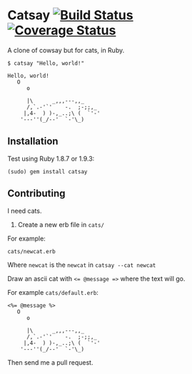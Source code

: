 # Catsay [![Build Status](https://secure.travis-ci.org/audy/catsay.png?branch=master)](http://travis-ci.org/audy/catsay) [![Coverage Status](https://coveralls.io/repos/audy/catsay/badge.png)](https://coveralls.io/r/audy/catsay)

A clone of cowsay but for cats, in Ruby.

```
$ catsay "Hello, world!"

Hello, world!
   O
      o

      |\      _,,,---,,_
      /,`.-'`'    -.  ;-;;,_
     |,4-  ) )-,_..;\ (  `'-'
    '---''(_/--'  `-'\_)
```

## Installation

Test using Ruby 1.8.7 or 1.9.3:

`(sudo) gem install catsay`

## Contributing

I need cats.

1. Create a new erb file in `cats/`

For example:

`cats/newcat.erb`

Where `newcat` is the `newcat` in `catsay --cat newcat`

Draw an ascii cat with `<= @message =>` where the text will go.

For example `cats/default.erb`:

```erb
<%= @message %>
   O
      o

      |\      _,,,---,,_
      /,`.-'`'    -.  ;-;;,_
     |,4-  ) )-,_..;\ (  `'-'
    '---''(_/--'  `-'\_)
```

Then send me a pull request.
